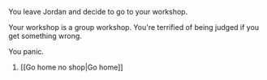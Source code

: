 
You leave Jordan and decide to go to your workshop.

Your workshop is a group workshop. You're terrified of being judged if you get something wrong.

You panic.

1. [[Go home no shop|Go home]]
